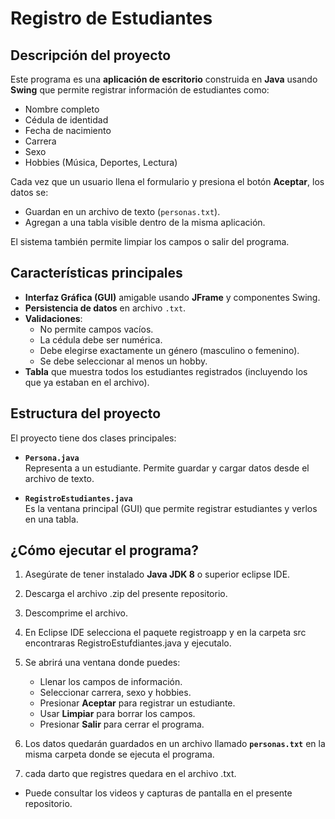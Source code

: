 # Registro de Estudiantes

## Descripción del proyecto

Este programa es una **aplicación de escritorio** construida en **Java** usando **Swing** que permite registrar información de estudiantes como:

- Nombre completo
- Cédula de identidad
- Fecha de nacimiento
- Carrera
- Sexo
- Hobbies (Música, Deportes, Lectura)

Cada vez que un usuario llena el formulario y presiona el botón **Aceptar**, los datos se:

- Guardan en un archivo de texto (`personas.txt`).
- Agregan a una tabla visible dentro de la misma aplicación.

El sistema también permite limpiar los campos o salir del programa.

## Características principales

- **Interfaz Gráfica (GUI)** amigable usando **JFrame** y componentes Swing.
- **Persistencia de datos** en archivo `.txt`.
- **Validaciones**:
  - No permite campos vacíos.
  - La cédula debe ser numérica.
  - Debe elegirse exactamente un género (masculino o femenino).
  - Se debe seleccionar al menos un hobby.
- **Tabla** que muestra todos los estudiantes registrados (incluyendo los que ya estaban en el archivo).

## Estructura del proyecto

El proyecto tiene dos clases principales:

- **`Persona.java`**  
  Representa a un estudiante. Permite guardar y cargar datos desde el archivo de texto.

- **`RegistroEstudiantes.java`**  
  Es la ventana principal (GUI) que permite registrar estudiantes y verlos en una tabla.

## ¿Cómo ejecutar el programa?

1. Asegúrate de tener instalado **Java JDK 8** o superior eclipse IDE.
2. Descarga el archivo .zip del presente repositorio.
3. Descomprime el archivo.
4. En Eclipse IDE selecciona el paquete registroapp y en la carpeta src encontraras RegistroEstufdiantes.java y ejecutalo.
5. Se abrirá una ventana donde puedes:
   - Llenar los campos de información.
   - Seleccionar carrera, sexo y hobbies.
   - Presionar **Aceptar** para registrar un estudiante.
   - Usar **Limpiar** para borrar los campos.
   - Presionar **Salir** para cerrar el programa.

6. Los datos quedarán guardados en un archivo llamado **`personas.txt`** en la misma carpeta donde se ejecuta el programa.
7. cada darto que registres quedara en el archivo .txt.
- Puede consultar los videos y capturas de pantalla en el presente repositorio.



